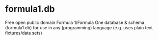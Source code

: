 formula1.db
===========

Free open public domain Formula 1/Formula One database &amp; schema (formula1.db) for use in any (programming) language (e.g. uses plain text fixtures/data sets)
